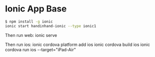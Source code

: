 Ionic App Base
=====================

```bash
$ npm install -g ionic
ionic start handinhand-ionic --type ionic1

```
Then run web:
ionic serve



Then run ios: 
ionic cordova platform add ios
ionic cordova build ios
ionic cordova run ios --target="iPad-Air"


